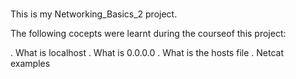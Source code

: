 ###
This is my Networking_Basics_2 project.

The following cocepts were learnt during the courseof this project:

. What is localhost
. What is 0.0.0.0
. What is the hosts file
. Netcat examples
